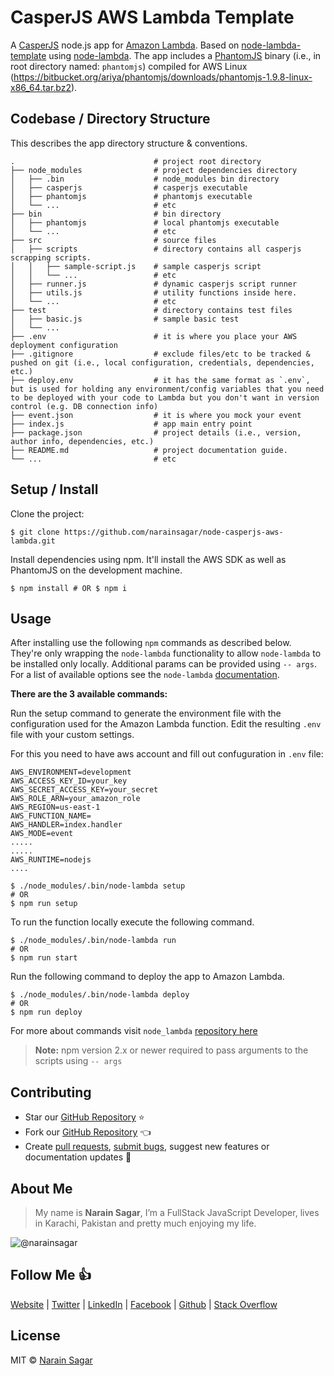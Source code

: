 # CasperJS AWS Lambda Template

A [CasperJS](http://casperjs.org/) node.js app for [Amazon Lambda](http://aws.amazon.com/lambda/).
Based on [node-lambda-template](https://github.com/rebelmail/node-lambda-template) using [node-lambda](https://github.com/rebelmail/node-lambda).
The app includes a [PhantomJS](http://phantomjs.org/) binary (i.e., in root directory named: `phantomjs`) compiled for AWS Linux (https://bitbucket.org/ariya/phantomjs/downloads/phantomjs-1.9.8-linux-x86_64.tar.bz2).

## Codebase / Directory Structure

This describes the app directory structure & conventions.

```
.                               # project root directory
├── node_modules                # project dependencies directory
│   ├── .bin                    # node_modules bin directory
│   ├── casperjs                # casperjs executable
│   ├── phantomjs               # phantomjs executable
│   └── ...                     # etc
├── bin                         # bin directory
│   ├── phantomjs               # local phantomjs executable
│   └── ...                     # etc
├── src                         # source files
│   ├── scripts                 # directory contains all casperjs scrapping scripts.
│   │   ├── sample-script.js    # sample casperjs script
│   │   └── ...                 # etc
│   ├── runner.js               # dynamic casperjs script runner
│   ├── utils.js                # utility functions inside here.
│   └── ...                     # etc
├── test                        # directory contains test files
│   ├── basic.js                # sample basic test
│   └── ...
├── .env                        # it is where you place your AWS deployment configuration
├── .gitignore                  # exclude files/etc to be tracked & pushed on git (i.e., local configuration, credentials, dependencies, etc.)
├── deploy.env                  # it has the same format as `.env`, but is used for holding any environment/config variables that you need to be deployed with your code to Lambda but you don't want in version control (e.g. DB connection info)
├── event.json                  # it is where you mock your event
├── index.js                    # app main entry point
├── package.json                # project details (i.e., version, author info, dependencies, etc.)
├── README.md                   # project documentation guide.
└── ...                         # etc
```
## Setup / Install

Clone the project:

```shell
$ git clone https://github.com/narainsagar/node-casperjs-aws-lambda.git
```

Install dependencies using npm. It'll install the AWS SDK as well as PhantomJS on the development machine.

```shell
$ npm install # OR $ npm i
```

## Usage

After installing use the following `npm` commands as described below. They're only wrapping the `node-lambda` functionality to allow `node-lambda` to be installed only locally. Additional params can be provided using `-- args`. For a list of available options see the `node-lambda` [documentation](https://github.com/RebelMail/node-lambda).

**There are the 3 available commands:**

Run the setup command to generate the environment file with the configuration used for the Amazon Lambda function. Edit the resulting `.env` file with your custom settings.

For this you need to have aws account and fill out confuguration in `.env` file:

```shell
AWS_ENVIRONMENT=development
AWS_ACCESS_KEY_ID=your_key
AWS_SECRET_ACCESS_KEY=your_secret
AWS_ROLE_ARN=your_amazon_role
AWS_REGION=us-east-1
AWS_FUNCTION_NAME=
AWS_HANDLER=index.handler
AWS_MODE=event
.....
.....
AWS_RUNTIME=nodejs
....
```

```shell
$ ./node_modules/.bin/node-lambda setup
# OR
$ npm run setup
```

To run the function locally execute the following command.
```shell
$ ./node_modules/.bin/node-lambda run
# OR
$ npm run start
```

Run the following command to deploy the app to Amazon Lambda. 
```shell
$ ./node_modules/.bin/node-lambda deploy
# OR
$ npm run deploy
```

For more about commands visit `node_lambda` [repository here](https://github.com/motdotla/node-lambda)
> **Note:** npm version 2.x or newer required to pass arguments to the scripts using `-- args`

## Contributing

- Star our [GitHub Repository](https://github.com/narainsagar/node-casperjs-aws-lambda) ⭐
- Fork our [GitHub Repository](https://github.com/narainsagar/node-casperjs-aws-lambda) 👈
- Create [pull requests](https://github.com/narainsagar/node-casperjs-aws-lambda/pulls), [submit bugs](https://github.com/narainsagar/node-casperjs-aws-lambda/issues), suggest new features or documentation updates 🔧

## About Me

> My name is **Narain Sagar**, I’m a FullStack JavaScript Developer, lives in  Karachi, Pakistan and pretty much enjoying my life.

![@narainsagar](https://avatars0.githubusercontent.com/narainsagar?&s=128)

## Follow Me 👍

[Website](http://narainsagar.com/) | [Twitter](https://twitter.com/narainsagar) | [LinkedIn](https://www.linkedin.com/pk/narainsagar) |  [Facebook](https://facebook.com/NarainSagarPage) | [Github](https://github.com/narainsagar) | [Stack Overflow](www.stackoverflow.com/users/5228251/narainsagar)

## License

MIT © [Narain Sagar](http://narainsagar.com/)

